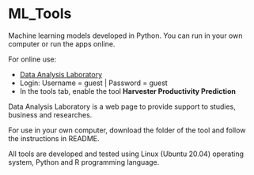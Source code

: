 # ML_Tools
Machine learning models developed in Python. You can run in your own computer or run the apps online.  

For online use:
- <a href="http://200.131.22.2:13597">Data Analysis Laboratory</a> 
- Login: Username = guest | Password = guest
- In the tools tab, enable the tool <b>Harvester Productivity Prediction</b>


Data Analysis Laboratory is a web page to provide support to studies, business and researches.

For use in your own computer, download the folder of the tool and follow the instructions in README.

All tools are developed and tested using Linux (Ubuntu 20.04) operating system, Python and R programming language.
